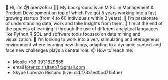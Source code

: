  👋 Hi, I’m @LorenzoRisi
 👨‍💼 My background is an M.Sc. in Management & Product Development on top of which I've got 5 years working into a fast growing startup (from 4 to 60 individuals within 3 years). 
 👀 I’m passionate of understanding data, work and take insights from them.
 🌱 I’m at the end of the process of learning it through the use of different analytical languages like Python,R,SQL and software tools focused on data mining and visualization.
 💞️ I’m looking to work into a very stimulating and eterogeneus environment where learning new things, adapting to a dynamic context and face new challenges plays a central role.
 📫 How to reach me: 
  - Mobile +39 3931829855
  - email lorenzo.risitano7@gmail.com
  - Skype Lorenzo Risitano (live:.cid.f7331ed0bd7154ae)
  
  

<!---
LorenzoRisi/LorenzoRisi is a ✨ special ✨ repository because its `README.md` (this file) appears on your GitHub profile.
You can click the Preview link to take a look at your changes.
--->
